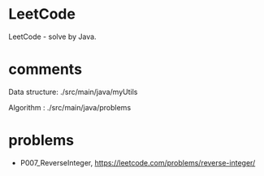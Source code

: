 # LeetCode
LeetCode - solve by Java.

# comments 
Data structure:  ./src/main/java/myUtils 

Algorithm     :  ./src/main/java/problems

# problems

- P007_ReverseInteger, https://leetcode.com/problems/reverse-integer/